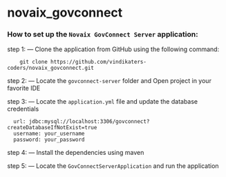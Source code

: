 # novaix_govconnect

### How to set up the **`Novaix GovConnect Server`** application:

step 1:
— Clone the application from GitHub using the following command:
```git:
    git clone https://github.com/vindikaters-coders/novaix_govconnect.git
```

step 2:
— Locate the `govconnect-server` folder and Open project in your favorite IDE

step 3:
— Locate the `application.yml` file and update the database credentials
```database:
  url: jdbc:mysql://localhost:3306/govconnect?createDatabaseIfNotExist=true
  username: your_username
  password: your_password
```

step 4:
— Install the dependencies using maven

step 5:
— Locate the `GovConnectServerApplication` and run the application